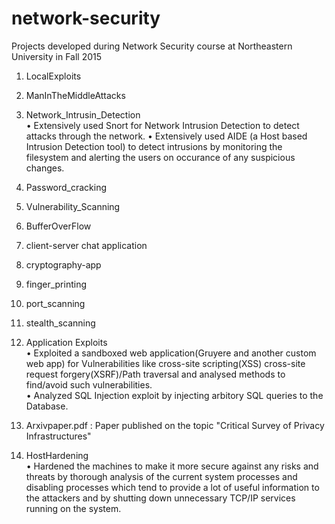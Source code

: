 # network-security
Projects developed during Network Security course at Northeastern University in Fall 2015
<br />
1.  LocalExploits<br />
2.  ManInTheMiddleAttacks<br/>
3.  Network_Intrusin_Detection<br/>
•  Extensively used Snort for Network Intrusion Detection to detect attacks through the network. 
•  Extensively used AIDE (a Host based Intrusion Detection tool) to detect intrusions by monitoring the filesystem and alerting the users  on occurance of any suspicious changes.<br/>
4.  Password_cracking<br />
5.  Vulnerability_Scanning<br/>
6.  BufferOverFlow<br/>
7.  client-server chat application<br />
8.  cryptography-app<br />
9.  finger_printing<br/>
10. port_scanning<br/>
11. stealth_scanning<br/>
12. Application Exploits<br/>
   •  Exploited a sandboxed web application(Gruyere and another custom web app) for Vulnerabilities like cross-site scripting(XSS) cross-site request forgery(XSRF)/Path traversal and analysed methods to find/avoid such vulnerabilities.<br/>
• Analyzed SQL Injection exploit by injecting arbitory SQL queries to the Database.<br/>

13. Arxivpaper.pdf : Paper published on the topic "Critical Survey of Privacy Infrastructures"<br />
14. HostHardening<br/> 
•  Hardened the machines to make it more secure against any risks and threats by thorough analysis of the current system processes and disabling processes which tend to provide a lot of useful information to the attackers and by shutting down unnecessary TCP/IP services running on the system.
